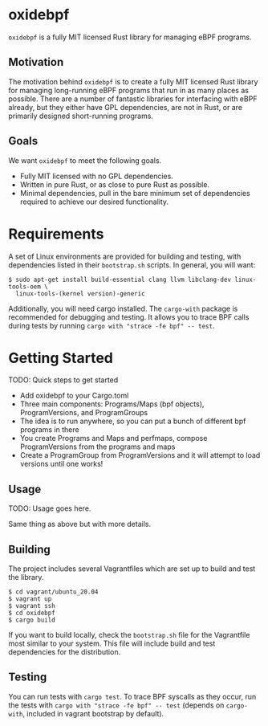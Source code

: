 # oxidebpf

`oxidebpf` is a fully MIT licensed Rust library for managing eBPF programs.

## Motivation

The motivation behind `oxidebpf` is to create a fully MIT licensed Rust library
for managing long-running eBPF programs that run in as many places as possible.
There are a number of fantastic libraries for interfacing with eBPF already,
but they either have GPL dependencies, are not in Rust, or are primarily designed 
short-running programs.

## Goals

We want `oxidebpf` to meet the following goals.

*  Fully MIT licensed with no GPL dependencies.
*  Written in pure Rust, or as close to pure Rust as possible.
*  Minimal dependencies, pull in the bare minimum set of dependencies
required to achieve our desired functionality.

# Requirements

A set of Linux environments are provided for building and testing, with 
dependencies listed in their `bootstrap.sh` scripts. In general, you will
want:

```
$ sudo apt-get install build-essential clang llvm libclang-dev linux-tools-oem \
  linux-tools-(kernel version)-generic
```

Additionally, you will need cargo installed. The `cargo-with` package is 
recommended for debugging and testing. It allows you to trace BPF calls
during tests by running `cargo with "strace -fe bpf" -- test`.


# Getting Started

TODO: Quick steps to get started

*  Add oxidebpf to your Cargo.toml
*  Three main components: Programs/Maps (bpf objects), ProgramVersions, and ProgramGroups
*  The idea is to run anywhere, so you can put a bunch of different bpf programs in there
*  You create Programs and Maps and perfmaps, compose ProgramVersions from the programs
and maps
*  Create a ProgramGroup from ProgramVersions and it will attempt to load versions until
one works!

## Usage

TODO: Usage goes here.

Same thing as above but with more details.

## Building

The project includes several Vagrantfiles which are set up to build and test the library.

```
$ cd vagrant/ubuntu_20.04
$ vagrant up
$ vagrant ssh
$ cd oxidebpf
$ cargo build
```

If you want to build locally, check the `bootstrap.sh` file for the Vagrantfile
most similar to your system. This file will include build and test dependencies
for the distribution.

## Testing

You can run tests with `cargo test`. To trace BPF syscalls as they occur, run 
the tests with `cargo with "strace -fe bpf" -- test` (depends on `cargo-with`, included in
vagrant bootstrap by default).
